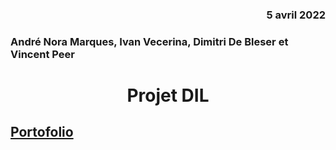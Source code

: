 ### <div align="right"> 5 avril 2022</div>
### <div align="left">André Nora Marques, Ivan Vecerina, Dimitri De Bleser et Vincent Peer</div>
# <center> Projet DIL<center>
  
## [Portofolio](https://github.com/dil-classroom/rapport-dil-peer_debleser_marques_vecerina)
